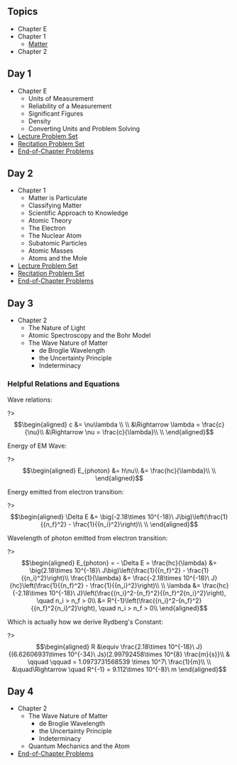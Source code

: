 ## Topics

- Chapter E
- Chapter 1
  - [Matter](/chem/Matter.md)
- Chapter 2

## Day 1

- Chapter E
  - Units of Measurement
  - Reliability of a Measurement
  - Significant Figures
  - Density
  - Converting Units and Problem Solving
- [Lecture Problem Set](/courses/CH231/Week1/ProblemSet1_Lecture.md)
- [Recitation Problem Set](/courses/CH231/Week1/ProblemSet1_Recitation.md)
- [End-of-Chapter Problems](/courses/CH231/Week1/ProblemSet_ChapterE.md)

## Day 2

- Chapter 1
  - Matter is Particulate
  - Classifying Matter
  - Scientific Approach to Knowledge
  - Atomic Theory
  - The Electron
  - The Nuclear Atom
  - Subatomic Particles
  - Atomic Masses
  - Atoms and the Mole
- [Lecture Problem Set](/courses/CH231/Week1/ProblemSet2_Lecture.md)
- [Recitation Problem Set](/courses/CH231/Week1/ProblemSet2_Recitation.md)
- [End-of-Chapter Problems](/courses/CH231/Week1/ProblemSet_Chapter1.md)


## Day 3

- Chapter 2
  - The Nature of Light
  - Atomic Spectroscopy and the Bohr Model
  - The Wave Nature of Matter
    - de Broglie Wavelength
    - the Uncertainty Principle
    - Indeterminacy

### Helpful Relations and Equations
Wave relations:

?> $$\begin{aligned}
c &= \nu\lambda \\
\\
&\Rightarrow \lambda = \frac{c}{\nu}\\
&\Rightarrow \nu = \frac{c}{\lambda}\\
\\
\end{aligned}$$

Energy of EM Wave:

?> $$\begin{aligned}
E_{photon} &= h\nu\\
&= \frac{hc}{\lambda}\\
\\
\end{aligned}$$

Energy emitted from electron transition:

?> $$\begin{aligned}
\Delta E &= \big(-2.18\times 10^{-18}\ J\big)\left(\frac{1}{{n_f}^2} - \frac{1}{{n_i}^2}\right)\\
\\
\end{aligned}$$

Wavelength of photon emitted from electron transition:

?> $$\begin{aligned}
E_{photon} = - \Delta E = \frac{hc}{\lambda} &= \big(2.18\times 10^{-18}\ J\big)\left(\frac{1}{{n_f}^2} - \frac{1}{{n_i}^2}\right)\\
\frac{1}{\lambda} &= \frac{-2.18\times 10^{-18}\ J}{hc}\left(\frac{1}{{n_f}^2} - \frac{1}{{n_i}^2}\right)\\
\\
\lambda &= \frac{hc}{-2.18\times 10^{-18}\ J}\left(\frac{{n_i}^2-{n_f}^2}{{n_f}^2{n_i}^2}\right), \quad n_i > n_f > 0\\
&= R^{-1}\left(\frac{{n_i}^2-{n_f}^2}{{n_f}^2{n_i}^2}\right), \quad n_i > n_f > 0\\
\end{aligned}$$

Which is actually how we derive Rydberg's Constant:

?> $$\begin{aligned}
R &\equiv \frac{2.18\times 10^{-18}\ J}{(6.62606931\times 10^{-34}\ Js)(2.99792458\times 10^{8} \frac{m}{s}}\\
  & \qquad \qquad = 1.0973731568539 \times 10^7\ \frac{1}{m}\\
\\
&\quad\Rightarrow \quad R^{-1} = 9.112\times 10^{-8}\ m
\end{aligned}$$

## Day 4

- Chapter 2
  - The Wave Nature of Matter
    - de Broglie Wavelength
    - the Uncertainty Principle
    - Indeterminacy
  - Quantum Mechanics and the Atom
- [End-of-Chapter Problems](/courses/CH231/Week1/ProblemSet_Chapter2.md)
